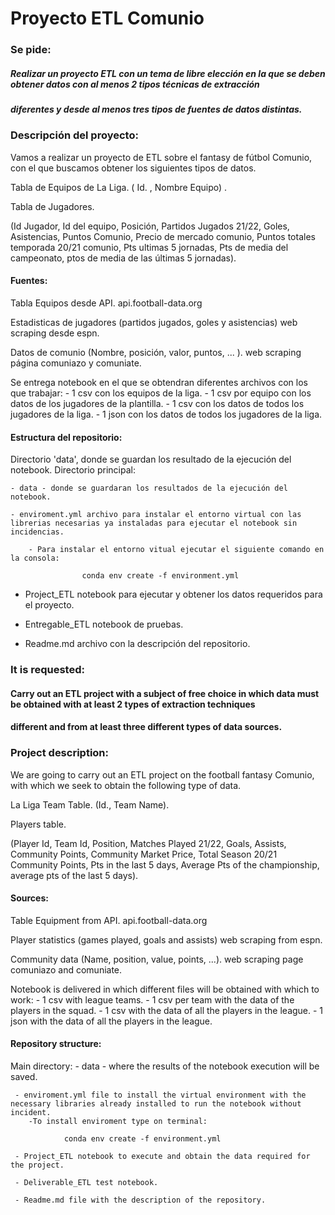 # Proyecto ETL Comunio

### Se pide:

##### Realizar un proyecto ETL con un tema de libre elección en la que se deben obtener datos con al menos 2 tipos técnicas de extracción
##### diferentes y desde al menos tres tipos de fuentes de datos distintas.

### Descripción del proyecto:

Vamos a realizar un proyecto de ETL sobre el fantasy de fútbol Comunio, con el que buscamos obtener los siguientes tipos de datos.

Tabla de Equipos de La Liga. ( Id. , Nombre Equipo) .

Tabla de Jugadores.

(Id Jugador, Id del equipo, Posición, Partidos Jugados 21/22, Goles, Asistencias, Puntos Comunio, Precio de mercado comunio, Puntos totales temporada 20/21 comunio, Pts ultimas 5 jornadas, Pts de media del campeonato, ptos de media de las últimas 5 jornadas).

#### Fuentes:

Tabla Equipos desde API. api.football-data.org

Estadisticas de jugadores (partidos jugados, goles y asistencias) web scraping desde espn.

Datos de comunio (Nombre, posición, valor, puntos, ... ). web scraping página comuniazo y comuniate.

Se entrega notebook en el que se obtendran diferentes archivos con los que trabajar: 
    - 1 csv con los equipos de la liga. 
    - 1 csv por equipo con los datos de los jugadores de la plantilla. 
    - 1 csv con los datos de todos los jugadores de la liga. 
    - 1 json con los datos de todos los jugadores de la liga.

#### Estructura del repositorio:

Directorio 'data', donde se guardan los resultado de la ejecución del notebook.
Directorio principal:

    - data - donde se guardaran los resultados de la ejecución del notebook.
    
    - enviroment.yml archivo para instalar el entorno virtual con las librerias necesarias ya instaladas para ejecutar el notebook sin incidencias.
        
        - Para instalar el entorno vitual ejecutar el siguiente comando en la consola: 
                    
                    conda env create -f environment.yml
        
   - Project_ETL notebook para ejecutar y obtener los datos requeridos para el proyecto.
   
   - Entregable_ETL notebook de pruebas.
   
   - Readme.md archivo con la descripción del repositorio.

### It is requested:

#### Carry out an ETL project with a subject of free choice in which data must be obtained with at least 2 types of extraction techniques
#### different and from at least three different types of data sources.

### Project description:

We are going to carry out an ETL project on the football fantasy Comunio, with which we seek to obtain the following type of data.

La Liga Team Table. (Id., Team Name).

Players table.

(Player Id, Team Id, Position, Matches Played 21/22, Goals, Assists, Community Points, Community Market Price, Total Season 20/21 Community Points, Pts in the last 5 days, Average Pts of the championship, average pts of the last 5 days).

#### Sources:

Table Equipment from API. api.football-data.org

Player statistics (games played, goals and assists) web scraping from espn.

Community data (Name, position, value, points, ...). web scraping page comuniazo and comuniate.

Notebook is delivered in which different files will be obtained with which to work: 
    - 1 csv with league teams. 
    - 1 csv per team with the data of the players in the squad.
    - 1 csv with the data of all the players in the league.
    - 1 json with the data of all the players in the league.

#### Repository structure:


Main directory:
     - data - where the results of the notebook execution will be saved.
     
     - enviroment.yml file to install the virtual environment with the necessary libraries already installed to run the notebook without incident.
        -To install enviroment type on terminal:
        
                conda env create -f environment.yml
                
     - Project_ETL notebook to execute and obtain the data required for the project.
     
     - Deliverable_ETL test notebook.
     
     - Readme.md file with the description of the repository. 
